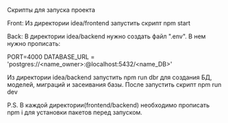Скрипты для запуска проекта

Front:
Из директории idea/frontend запустить скрипт npm start

Back:
В директории idea/backend нужно создать файл ".env".
В нем нужно прописать:

PORT=4000
DATABASE_URL = 'postgres://<name_owner>:<password>@localhost:5432/<name_DB>'

Из директории idea/backend запустить npm run dbr для создания БД, моделей, миграций и засеивания базы. 
После запустить скрипт npm run dev

P.S.
В каждой директории(frontend/backend) необходимо прописать npm i для установки пакетов перед запуском.
